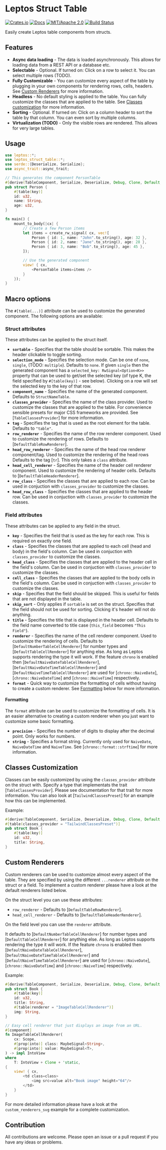 # Leptos Struct Table

[![Crates.io](https://img.shields.io/crates/v/leptos-struct-table.svg)](https://crates.io/crates/leptos-struct-table)
[![Docs](https://docs.rs/leptos-struct-table/badge.svg)](https://docs.rs/leptos-struct-table/)
[![MIT/Apache 2.0](https://img.shields.io/badge/license-MIT%2FApache-blue.svg)](https://github.com/synphonyte/leptos-struct-table#license)
[![Build Status](https://github.com/synphonyte/leptos-struct-table/actions/workflows/ci.yml/badge.svg)](https://github.com/synphonyte/leptos-struct-table/actions/workflows/ci.yml)

<!-- cargo-rdme start -->

Easily create Leptos table components from structs.

## Features

- **Async data loading** - The data is loaded asynchronously. This allows for loading data from a REST API or a database etc.
- **Selectable** - Optional. If turned on: Click on a row to select it. You can select multiple rows (TODO).
- **Fully Customizable** - You can customize every aspect of the table by plugging in your own components for rendering rows, cells, headers. See [Custom Renderers](#custom-renderers) for more information.
- **Headless** - No default styling is applied to the table. You can fully customize the classes that are applied to the table. See [Classes customization](#classes-customization) for more information.
- **Sorting** - Optional. If turned on: Click on a column header to sort the table by that column. You can even sort by multiple columns.
- **Virtualization (TODO)** - Only the visible rows are rendered. This allows for very large tables.

## Usage

```rust
use leptos::*;
use leptos_struct_table::*;
use serde::{Deserialize, Serialize};
use async_trait::async_trait;

// This generates the component PersonTable
#[derive(TableComponent, Serialize, Deserialize, Debug, Clone, Default, PartialEq)]
pub struct Person {
    #[table(key)]
    id: u32,
    name: String,
    age: u32,
}

fn main() {
    mount_to_body(|cx| {
        // Create a few Person items
        let items = create_rw_signal( cx, vec![
            Person { id: 1, name: "John".to_string(), age: 32 },
            Person { id: 2, name: "Jane".to_string(), age: 28 },
            Person { id: 3, name: "Bob".to_string(), age: 45 },
        ]);

        // Use the generated component
        view! { cx,
            <PersonTable items=items />
        }
    });
}
```

## Macro options

The `#[table(...)]` attribute can be used to customize the generated component. The following options are available:

### Struct attributes

These attributes can be applied to the struct itself.

- **`sortable`** - Specifies that the table should be sortable. This makes the header clickable to toggle sorting.
- **`selection_mode`** - Specifies the selection mode. Can be one of `none`, `single`, (TODO: `multiple`). Defaults to `none`.
   If given `single` then the generated component has a `selected_key: RwSignal<Option<K>>` property that can be used to get/set the selected key (of type K, the field specified by `#[table(key)]` - see below).
   Clicking on a row will set the selected key to the key of that row.
- **`component_name`** - Specifies the name of the generated component. Defaults to `StructNameTable`.
- **`classes_provider`** - Specifies the name of the class provider. Used to customize the classes that are applied to the table.
   For convenience sensible presets for major CSS frameworks are provided. See [`TableClassesProvider`] for more information.
- **`tag`** - Specifies the tag that is used as the root element for the table. Defaults to `"table"`.
- **`row_renderer`** - Specifies the name of the row renderer component. Used to customize the rendering of rows. Defaults to [`DefaultTableRowRenderer`].
- **`head_row_renderer`** - Specifies the name of the head row renderer component/tag. Used to customize the rendering of the head rows Defaults to the tag [`tr`]. This only takes a `class` attribute.
- **`head_cell_renderer`** - Specifies the name of the header cell renderer component. Used to customize the rendering of header cells. Defaults to [`DefaultTableHeaderRenderer`].
- **`row_class`** - Specifies the classes that are applied to each row. Can be used in conjuction with `classes_provider` to customize the classes.
- **`head_row_class`** - Specifies the classes that are applied to the header row. Can be used in conjuction with `classes_provider` to customize the classes.

### Field attributes

These attributes can be applied to any field in the struct.

- **`key`** - Specifies the field that is used as the key for each row. This is required on exactly one field.
- **`class`** - Specifies the classes that are applied to each cell (head and body) in the field's column. Can be used in conjuction with `classes_provider` to customize the classes.
- **`head_class`** - Specifies the classes that are applied to the header cell in the field's column. Can be used in conjuction with `classes_provider` to customize the classes.
- **`cell_class`** - Specifies the classes that are applied to the body cells in the field's column. Can be used in conjuction with `classes_provider` to customize the classes.
- **`skip`** - Specifies that the field should be skipped. This is useful for fields that are not displayed in the table.
- **`skip_sort`** - Only applies if `sortable` is set on the struct. Specifies that the field should not be used for sorting. Clicking it's header will not do anything.
- **`title`** - Specifies the title that is displayed in the header cell. Defaults to the field name converted to title case (`this_field` becomes `"This Field"`).
- **`renderer`** - Specifies the name of the cell renderer component. Used to customize the rendering of cells.
   Defaults to [`DefaultNumberTableCellRenderer`] for number types and [`DefaultTableCellRenderer`] for anything else.
   As long as Leptos supports rendering the type it will work.
   If the feature `chrono` is enabled then [`DefaultNaiveDateTableCellRenderer`], [`DefaultNaiveDateTimeTableCellRenderer`] and
   [`DefaultNaiveTimeTableCellRenderer`] are used for [`chrono::NaiveDate`], [`chrono::NaiveDateTime`] and [`chrono::NaiveTime`] respectively.
 - **`format`** - Quick way to customize the formatting of cells without having to create a custom renderer. See [Formatting](#formatting) below for more information.

#### Formatting

The `format` attribute can be used to customize the formatting of cells. It is an easier alternative to creating a custom renderer when you just want to customize some basic formatting.

- **`precision`** - Specifies the number of digits to display after the decimal point. Only works for numbers.
- **`string`** - Specifies a format string. Currently only used for `NaiveDate`, `NaiveDateTime` and `NaiveTime`. See [`chrono::format::strftime`] for more information.
## Classes Customization

Classes can be easily customized by using the `classes_provider` attribute on the struct with.
Specify a type that implementats the trait [`TableClassesProvider`]. Please see documentation for that trait for more information.
You can also look at [`TailwindClassesPreset`] for an example how this can be implemented.

Example:

```rust
#[derive(TableComponent, Serialize, Deserialize, Debug, Clone, Default, PartialEq)]
#[table(classes_provider = "TailwindClassesPreset")]
pub struct Book {
    #[table(key)]
    id: u32,
    title: String,
}
```

## Custom Renderers

Custom renderers can be used to customize almost every aspect of the table.
They are specified by using the different `...renderer` attribute on the struct or a field.
To implement a custom renderer please have a look at the default renderers listed below.

On the struct level you can use these attributes:
- `row_renderer` - Defaults to [`DefaultTableRowRenderer`].
- `head_cell_renderer` - Defaults to [`DefaultTableHeaderRenderer`].

On the field level you can use the `renderer` attribute.

It defaults to [`DefaultNumberTableCellRenderer`] for number types and [`DefaultTableCellRenderer`] for anything else.
As long as Leptos supports rendering the type it will work.
If the feature `chrono` is enabled then [`DefaultNaiveDateTableCellRenderer`], [`DefaultNaiveDateTimeTableCellRenderer`] and
[`DefaultNaiveTimeTableCellRenderer`] are used for [`chrono::NaiveDate`], [`chrono::NaiveDateTime`] and [`chrono::NaiveTime`] respectively.

Example:

```rust
#[derive(TableComponent, Serialize, Deserialize, Debug, Clone, Default, PartialEq)]
pub struct Book {
    #[table(key)]
    id: u32,
    title: String,
    #[table(renderer = "ImageTableCellRenderer")]
    img: String,
}

// Easy cell renderer that just displays an image from an URL.
#[component]
fn ImageTableCellRenderer(
    cx: Scope,
    #[prop(into)] class: MaybeSignal<String>,
    #[prop(into)] value: MaybeSignal<T>,
) -> impl IntoView
where
    T: IntoView + Clone + 'static,
{
    view! { cx,
        <td class=class>
            <img src=value alt="Book image" height="64"/>
        </td>
    }
}
```

For more detailed information please have a look at the `custom_renderers_svg` example for a complete customization.

## Contribution

All contributions are welcome. Please open an issue or a pull request if you have any ideas or problems.

<!-- cargo-rdme end -->

